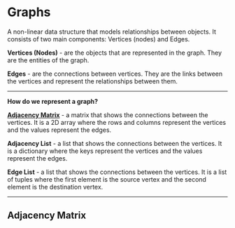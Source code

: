 # Graphs

A non-linear data structure that models relationships between objects. It consists of two main components: Vertices (nodes) and Edges. 

**Vertices (Nodes)** - are the objects that are represented in the graph. They are the entities of the graph.

**Edges** - are the connections between vertices. They are the links between the vertices and represent the relationships between them.

***

**How do we represent a graph?**

[**Adjacency Matrix**](#adjacency-matrix) - a matrix that shows the connections between the vertices. It is a 2D array where the rows and columns represent the vertices and the values represent the edges.

**Adjacency List** - a list that shows the connections between the vertices. It is a dictionary where the keys represent the vertices and the values represent the edges.

**Edge List** - a list that shows the connections between the vertices. It is a list of tuples where the first element is the source vertex and the second element is the destination vertex.

***

## Adjacency Matrix


